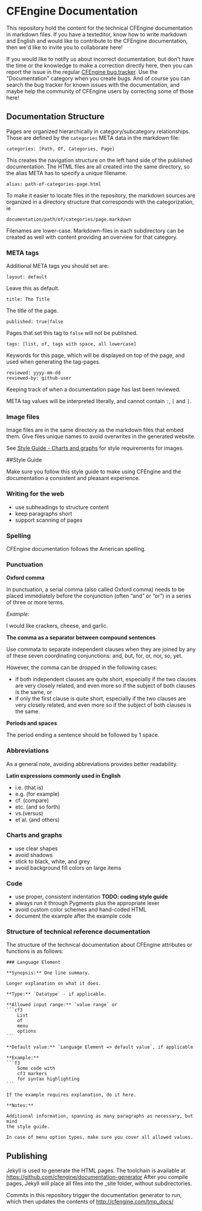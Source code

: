 # CFEngine Documentation

This repository hold the content for the technical CFEngine documentation in markdown files. If you have a texteditor,
know how to write markdown and English and would like to contribute to the CFEngine documentation, then we'd like to
invite you to collaborate here!

If you would like to notify us about incorrect documentation, but don't have the time or the knowledge to make a correction
directly here, then you can report the issue in the regular [CFEngine bug tracker](https://cfengine.com/dev/projects/core).
Use the "Documentation" category when you create bugs. And of course you can search the bug tracker for known issues with
the documentation, and maybe help the community of CFEngine users by correcting some of those here!

## Documentation Structure

Pages are organized hierarchically in category/subcategory relationships. Those are defined by the `categories` META
data in the markdown file:

    categories: [Path, Of, Categories, Page]

This creates the navigation structure on the left hand side of the published documentation. The HTML files are
all created into the same directory, so the alias META has to specify a unique filename.

    alias: path-of-categories-page.html

To make it easier to locate files in the repository, the markdown sources are organized in a directory structure that
corresponds with the categorization, ie

    documentation/path/of/categories/page.markdown

Filenames are lower-case. Markdown-files in each subdirectory can be created as well with content providing an overview
for that category.

### META tags

Additional META tags you should set are:

    layout: default

Leave this as default.

    title: The Title

The title of the page.

    published: true|false

Pages that set this tag to `false` will not be published.

    tags: [list, of, tags with space, all lowercase]

Keywords for this page, which will be displayed on top of the page, and used when generating the tag-pages.

    reviewed: yyyy-mm-dd
    reviewed-by: github-user

Keeping track of when a documentation page has last been reviewed.

META tag values will be interpreted literally, and cannot contain `:`, `[` and `]`.

### Image files

Image files are in the same directory as the markdown files that embed them. Give files unique names to avoid overwrites
in the generated website.

See [Style Guide - Charts and graphs](#Charts_and_graphs) for style requirements for images.

##Style Guide

Make sure you follow this style guide to make using CFEngine and the documentation a consistent and pleasant experience.

### Writing for the web

* use subheadings to structure content
* keep paragraphs short
* support scanning of pages

### Spelling

CFEngine documentation follows the American spelling.

### Punctuation

**Oxford comma**

In punctuation, a serial comma (also called Oxford comma) needs to be placed immediately before the conjunction
(often “and” or “or”) in a series of three or more terms.

*Example:*

I would like crackers, cheese, and garlic.

**The comma as a separator between compound sentences**

Use commata to separate independent clauses when they are joined by any of these seven coordinating conjunctions:
and, but, for, or, nor, so, yet.

However, the comma can be dropped in the following cases:

* if both independent clauses are quite short, especially if the two clauses are very closely related, and even more
so if the subject of both clauses is the same, or
* if only the first clause is quite short, especially if the two clauses are very closely related, and even more so if
the subject of both clauses is the same.

**Periods and spaces**

The period ending a sentence should be followed by 1 space.

### Abbreviations

As a general note, avoiding abbreviations provides better readability.

**Latin expressions commonly used in English**

* i.e. (that is)
* e.g. (for example)
* cf. (compare)
* etc. (and so forth)
* vs.(versus)
* et al. (and others)

### Charts and graphs

* use clear shapes
* avoid shadows
* stick to black, white, and grey
* avoid background fill colors on large items

### Code

* use proper, consistent indentation **TODO: coding style guide**
* always run it through Pygments plus the appropriate lexer
* avoid custom color schemes and hand-coded HTML
* document the example after the example code

### Structure of technical reference documentation

The structure of the technical documentation about CFEngine attributes or 
functions is as follows:

    ### Language Element

    **Synopsis:** One line summary.

    Longer explanation on what it does.

    **Type:** `Datatype` - if applicable.

    **Allowed input range:** `value range` or
    ```cf3
        List
        of
        menu
        options
    ```

    **Default value:** `Language Element => default value`, if applicable

    **Example:** 
    ```f3
        Some code with 
        cf3 markers
        for syntax highlighting
    ```

    If the example requires explanation, do it here.

    **Notes:**
    
    Additional information, spanning as many paragraphs as necessary, but mind
    the style guide.
    
    In case of menu option types, make sure you cover all allowed values.

## Publishing

Jekyll is used to generate the HTML pages. The toolchain is available at https://github.com/cfengine/documentation-generator
After you compile pages, Jekyll will place all files into the _site folder, 
without subdirectories.

Commits in this repository trigger the documentation generator to run, which 
then updates the contents of http://cfengine.com/tmp_docs/
